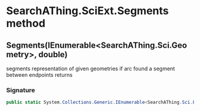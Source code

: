 # SearchAThing.SciExt.Segments method
## Segments(IEnumerable<SearchAThing.Sci.Geometry>, double)
segments representation of given geometries
            if arc found a segment between endpoints returns

### Signature
```csharp
public static System.Collections.Generic.IEnumerable<SearchAThing.Sci.Line3D> Segments(IEnumerable<SearchAThing.Sci.Geometry> geometry_block, double tol_len)
```
